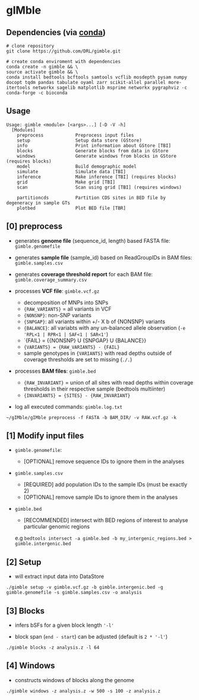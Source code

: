 gIMble
=========

Dependencies (via [conda](https://conda.io/miniconda.html))
-------

```
# clone repository
git clone https://github.com/DRL/gimble.git

# create conda enviroment with dependencies
conda create -n gimble && \
source activate gimble && \
conda install bedtools bcftools samtools vcflib mosdepth pysam numpy docopt tqdm pandas tabulate oyaml zarr scikit-allel parallel more-itertools networkx sagelib matplotlib msprime networkx pygraphviz -c conda-forge -c bioconda 
```

Usage
-----

```
Usage: gimble <module> [<args>...] [-D -V -h]
  [Modules]
    preprocess            Preprocess input files
    setup                 Setup data store (GStore)
    info                  Print information about GStore [TBI]
    blocks                Generate blocks from data in GStore 
    windows               Generate windows from blocks in GStore (requires blocks)
    model                 Build demographic model
    simulate              Simulate data [TBI] 
    inference             Make inference [TBI] (requires blocks)
    grid                  Make grid [TBI]
    scan                  Scan using grid [TBI] (requires windows)
    
    partitioncds          Partition CDS sites in BED file by degeneracy in sample GTs 
    plotbed               Plot BED file [TBR]

```
 
[0] preprocess
--------------

+ generates **genome file** (sequence_id, length) based FASTA file: `gimble.genomefile`

+ generates **sample file** (sample_id) based on ReadGroupIDs in BAM files: `gimble.samples.csv`

+ generates **coverage threshold report** for each BAM file: `gimble.coverage_summary.csv`

+ processes **VCF file**: `gimble.vcf.gz`
    + decomposition of MNPs into SNPs
    + `{RAW_VARIANTS}` = all variants in VCF
    + `{NONSNP}`: non-SNP variants 
    + `{SNPGAP}`: all variants within +/- X b of {NONSNP} variants
    + `{BALANCE}`: all variabts with any un-balanced allele observation (`-e 'RPL<1 | RPR<1 | SAF<1 | SAR<1'`) 
    + `{FAIL} = {{NONSNP} U {SNPGAP} U {BALANCE}} 
    + `{VARIANTS} = {RAW_VARIANTS} - {FAIL}`
    + sample genotypes in `{VARIANTS}` with read depths outside of coverage thresholds are set to missing (`./.`)

+ processes **BAM files**: `gimble.bed`
    + `{RAW_INVARIANT}` = union of all sites with read depths within coverage thresholds in their respective sample (bedtools multiinter)
    + `{INVARIANTS} = {SITES} - {RAW_INVARIANT}`

+ log all executed commands: `gimble.log.txt`

```
~/gIMble/gIMble preprocess -f FASTA -b BAM_DIR/ -v RAW.vcf.gz -k
```

[1] Modify input files
--------------

+ `gimble.genomefile`:
    + [OPTIONAL] remove sequence IDs to ignore them in the analyses
    
+ `gimble.samples.csv` 
    + [REQUIRED] add population IDs to the sample IDs (must be exactly 2)
    + [OPTIONAL] remove sample IDs to ignore them in the analyses
    
+ `gimble.bed`
    + [RECOMMENDED] intersect with BED regions of interest to analyse particular genomic regions

    e.g `bedtools intersect -a gimble.bed -b my_intergenic_regions.bed > gimble.intergenic.bed` 

[2] Setup
--------------

+ will extract input data into DataStore 

```
./gimble setup -v gimble.vcf.gz -b gimble.intergenic.bed -g gimble.genomefile -s gimble.samples.csv -o analysis
```

[3] Blocks
--------------

+ infers bSFs for a given block length `'-l'` 

+ block span (`end - start`) can be adjusted (default is `2 * '-l'`)

```
./gimble blocks -z analysis.z -l 64
```

[4] Windows 
--------------

+ constructs windows of blocks along the genome

```
./gimble windows -z analysis.z -w 500 -s 100 -z analysis.z
```
